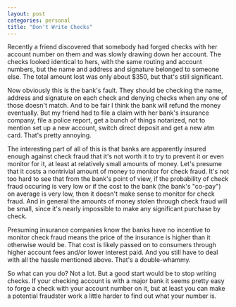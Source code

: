 ```yaml
---
layout: post
categories: personal
title: "Don't Write Checks"
---
```


Recently a friend discovered that somebody had forged checks with her account number on them
and was slowly drawing down her account. The checks looked identical to hers, with the same
routing and account numbers, but the name and address and signature belonged to someone else.
The total amount lost was only about $350, but that's still significant.

Now obviously this is the bank's fault. They should be checking the name, address and signature
on each check and denying checks when any one of those doesn't match. And to be fair I think
the bank will refund the money eventually. But my friend had to file a claim with her bank's
insurance company, file a police report, get a bunch of things notarized, not to mention
set up a new account, switch direct deposit and get a new atm card. That's pretty annoying.

The interesting part of all of this is that banks are apparently insured enough against check
fraud that it's not worth it to try to prevent it or even monitor for it, at least at relatively
small amounts of money. Let's presume that it costs a nontrivial amount of money to monitor for
check fraud. It's not too hard to see that from the bank's point of view, if the
probability of check fraud occuring is very low or if the cost to the bank (the bank's "co-pay")
on average is very low, then it doesn't make sense to monitor for check fraud. And in general
the amounts of money stolen through check fraud will be small, since it's nearly impossible
to make any significant purchase by check.

Presuming insurance companies know the banks have no incentive to monitor check fraud means
the price of the insurance is higher than it otherwise would be. That cost is likely passed on to
consumers through higher account fees and/or lower interest paid. And you still have to deal
with all the hassle mentioned above. That's a double-whammy.

So what can you do? Not a lot. But a good start would be to stop writing checks. If your
checking account is with a major bank it seems pretty easy to forge a check with your account
number on it, but at least you can make a potential fraudster work a little harder to find
out what your number is.
